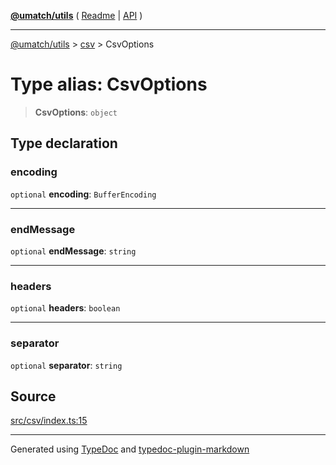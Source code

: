 [**@umatch/utils**](../../README.md) ( [Readme](../../README.md) \| [API](../../API.md) )

---

[@umatch/utils](../../API.md) > [csv](../README.md) > CsvOptions

# Type alias: CsvOptions

> **CsvOptions**: `object`

## Type declaration

### encoding

`optional` **encoding**: `BufferEncoding`

---

### endMessage

`optional` **endMessage**: `string`

---

### headers

`optional` **headers**: `boolean`

---

### separator

`optional` **separator**: `string`

## Source

[src/csv/index.ts:15](https://github.com/umatch-oficial/utils/blob/618b1ef/src/csv/index.ts#L15)

---

Generated using [TypeDoc](https://typedoc.org/) and [typedoc-plugin-markdown](https://www.npmjs.com/package/typedoc-plugin-markdown)

